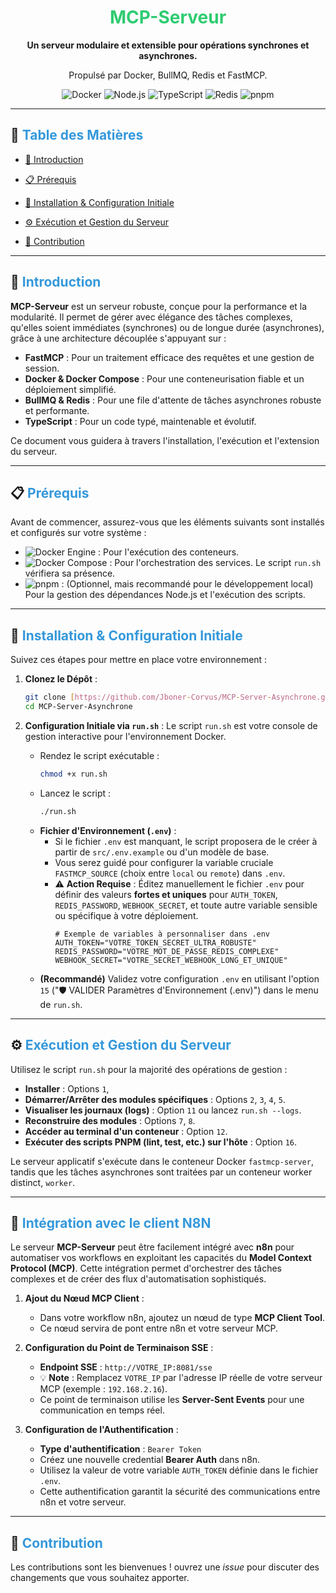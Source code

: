 <div align="center">
  <h1><font color="#2ECC71">MCP-Serveur</font></h1>
  <p><strong>Un serveur modulaire et extensible pour opérations synchrones et asynchrones.</strong></p>
  <p>Propulsé par Docker, BullMQ, Redis et FastMCP.</p>
  <p>
    <img src="https://img.shields.io/badge/Docker-2496ED?style=for-the-badge&logo=docker&logoColor=white" alt="Docker">
    <img src="https://img.shields.io/badge/Node.js-339933?style=for-the-badge&logo=nodedotjs&logoColor=white" alt="Node.js">
    <img src="https://img.shields.io/badge/TypeScript-3178C6?style=for-the-badge&logo=typescript&logoColor=white" alt="TypeScript">
    <img src="https://img.shields.io/badge/Redis-DC382D?style=for-the-badge&logo=redis&logoColor=white" alt="Redis">
    <img src="https://img.shields.io/badge/pnpm-F69220?style=for-the-badge&logo=pnpm&logoColor=white" alt="pnpm">
  </p>
</div>

---

## 📜 <font color="#3498DB">Table des Matières</font>

- [🌟 Introduction](#-introduction)
- [📋 Prérequis](#-prérequis)
- [🚀 Installation & Configuration Initiale](#-installation--configuration-initiale)
- [⚙️ Exécution et Gestion du Serveur](#️-exécution-et-gestion-du-serveur)

- [🤝 Contribution](#-contribution)

---

## 🌟 <font color="#3498DB">Introduction</font>

**MCP-Serveur** est un serveur robuste, conçue pour la performance et la modularité. Il permet de gérer avec élégance des tâches complexes, qu'elles soient immédiates (synchrones) ou de longue durée (asynchrones), grâce à une architecture découplée s'appuyant sur :

- **FastMCP** : Pour un traitement efficace des requêtes et une gestion de session.
- **Docker & Docker Compose** : Pour une conteneurisation fiable et un déploiement simplifié.
- **BullMQ & Redis** : Pour une file d'attente de tâches asynchrones robuste et performante.
- **TypeScript** : Pour un code typé, maintenable et évolutif.

Ce document vous guidera à travers l'installation, l'exécution et l'extension du serveur.

---

## 📋 <font color="#3498DB">Prérequis</font>

Avant de commencer, assurez-vous que les éléments suivants sont installés et configurés sur votre système :

- <img src="https://img.shields.io/badge/Docker_Engine- nécessaire-blue?logo=docker" alt="Docker Engine"> : Pour l'exécution des conteneurs.
- <img src="https://img.shields.io/badge/Docker_Compose (v2+)- nécessaire-blue?logo=docker" alt="Docker Compose"> : Pour l'orchestration des services. Le script `run.sh` vérifiera sa présence.
- <img src="https://img.shields.io/badge/pnpm-recommandé-orange?logo=pnpm" alt="pnpm"> : (Optionnel, mais recommandé pour le développement local) Pour la gestion des dépendances Node.js et l'exécution des scripts.

---

## 🚀 <font color="#3498DB">Installation & Configuration Initiale</font>

Suivez ces étapes pour mettre en place votre environnement :

1.  **Clonez le Dépôt** :

    ```bash
    git clone [https://github.com/Jboner-Corvus/MCP-Server-Asynchrone.git](https://github.com/Jboner-Corvus/MCP-Server-Asynchrone.git)
    cd MCP-Server-Asynchrone
    ```

2.  **Configuration Initiale via `run.sh`** :
    Le script `run.sh` est votre console de gestion interactive pour l'environnement Docker.
    - Rendez le script exécutable :
      ```bash
      chmod +x run.sh
      ```
    - Lancez le script :
      ```bash
      ./run.sh
      ```
    - **Fichier d'Environnement (`.env`)** :
      - Si le fichier `.env` est manquant, le script proposera de le créer à partir de `src/.env.example` ou d'un modèle de base.
      - Vous serez guidé pour configurer la variable cruciale `FASTMCP_SOURCE` (choix entre `local` ou `remote`) dans `.env`.
      - ⚠️ **Action Requise** : Éditez manuellement le fichier `.env` pour définir des valeurs **fortes et uniques** pour `AUTH_TOKEN`, `REDIS_PASSWORD`, `WEBHOOK_SECRET`, et toute autre variable sensible ou spécifique à votre déploiement.
        ```dotenv
        # Exemple de variables à personnaliser dans .env
        AUTH_TOKEN="VOTRE_TOKEN_SECRET_ULTRA_ROBUSTE"
        REDIS_PASSWORD="VOTRE_MOT_DE_PASSE_REDIS_COMPLEXE"
        WEBHOOK_SECRET="VOTRE_SECRET_WEBHOOK_LONG_ET_UNIQUE"
        ```
    - **(Recommandé)** Validez votre configuration `.env` en utilisant l'option `15` ("🛡️ VALIDER Paramètres d'Environnement (.env)") dans le menu de `run.sh`.

---

## ⚙️ <font color="#3498DB">Exécution et Gestion du Serveur</font>

Utilisez le script `run.sh` pour la majorité des opérations de gestion :

- **Installer** : Options `1`,
- **Démarrer/Arrêter des modules spécifiques** : Options `2`, `3`, `4`, `5`.
- **Visualiser les journaux (logs)** : Option `11` ou lancez `run.sh --logs`.
- **Reconstruire des modules** : Options `7`, `8`.
- **Accéder au terminal d'un conteneur** : Option `12`.
- **Exécuter des scripts PNPM (lint, test, etc.) sur l'hôte** : Option `16`.

Le serveur applicatif s'exécute dans le conteneur Docker `fastmcp-server`, tandis que les tâches asynchrones sont traitées par un conteneur worker distinct, `worker`.

---

## 🔌 <font color="#3498DB">Intégration avec le client N8N </font>

Le serveur **MCP-Serveur** peut être facilement intégré avec **n8n** pour automatiser vos workflows en exploitant les capacités du **Model Context Protocol (MCP)**. Cette intégration permet d'orchestrer des tâches complexes et de créer des flux d'automatisation sophistiqués.

1. **Ajout du Nœud MCP Client** :

   - Dans votre workflow n8n, ajoutez un nœud de type **MCP Client Tool**.
   - Ce nœud servira de pont entre n8n et votre serveur MCP.

2. **Configuration du Point de Terminaison SSE** :

   - **Endpoint SSE** : `http://VOTRE_IP:8081/sse`
   - 💡 **Note** : Remplacez `VOTRE_IP` par l'adresse IP réelle de votre serveur MCP (exemple : `192.168.2.16`).
   - Ce point de terminaison utilise les **Server-Sent Events** pour une communication en temps réel.

3. **Configuration de l'Authentification** :
   - **Type d'authentification** : `Bearer Token`
   - Créez une nouvelle credential **Bearer Auth** dans n8n.
   - Utilisez la valeur de votre variable `AUTH_TOKEN` définie dans le fichier `.env`.
   - Cette authentification garantit la sécurité des communications entre n8n et votre serveur.

---

## 🤝 <font color="#3498DB">Contribution</font>

Les contributions sont les bienvenues ! ouvrez une _issue_ pour discuter des changements que vous souhaitez apporter.
